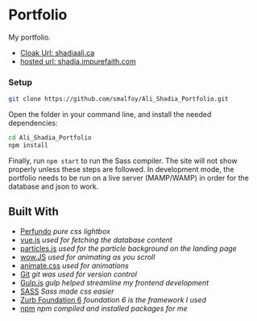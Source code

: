 # Portfolio

My portfolio.

- [Cloak Url: shadiaali.ca](http://shadiaali.ca)
- [hosted url: shadia.impurefaith.com](http://shadia.impurefaith.com)


### Setup

```bash
git clone https://github.com/smalfoy/Ali_Shadia_Portfolio.git
```

Open the folder in your command line, and install the needed dependencies:

```bash
cd Ali_Shadia_Portfolio
npm install
```

Finally, run `npm start` to run the Sass compiler. The site will not show properly unless these steps are followed. In development mode, the portfolio needs to be run on a live server (MAMP/WAMP) in order for the database and json to work.


## Built With

- [Perfundo](https://perfundo.oberlehner.net/) *pure css lightbox*
- [vue.js](https://vue.com) *used for fetching the database content*
- [particles.js](https://vincentgarreau.com/particles.js/) *used for the particle background on the landing page*
- [wow.JS](https://mynameismatthieu.com/WOW/) *used for animating as you scroll*
- [animate.css](https://daneden.github.io/animate.css/) *used for animations*
- [Git](https://git-scm.com/) *git was used for version control*
- [Gulp.js](https://gulpjs.com/) *gulp helped streamline my frontend development*
- [SASS](https://sass-lang.com/) *Sass made css easier*
- [Zurb Foundation 6](https://foundation.zurb.com/) *foundation 6 is the framework I used*
- [npm](https://www.npmjs.com/) *npm compiled and installed packages for me*
